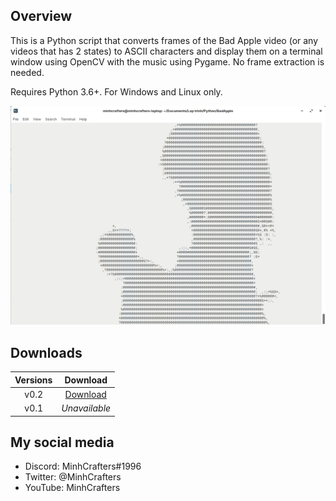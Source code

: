 ## **Overview**

This is a Python script that converts frames of the Bad Apple video (or any videos that has 2 states) to ASCII characters and display them on a terminal window using OpenCV with the music using Pygame. No frame extraction is needed.

Requires Python 3.6+. For Windows and Linux only.

![image](image.png)

## **Downloads**
| **Versions** |                                        **Download**                                        |
|:------------:|:------------------------------------------------------------------------------------------:|
| v0.2         | [Download](https://github.com/MinhCrafters/bad-apple-in-python/archive/refs/tags/v0.2.zip) |
| v0.1         | _Unavailable_                                                                              |

## **My social media**

* Discord: MinhCrafters#1996
* Twitter: @MinhCrafters
* YouTube: MinhCrafters
